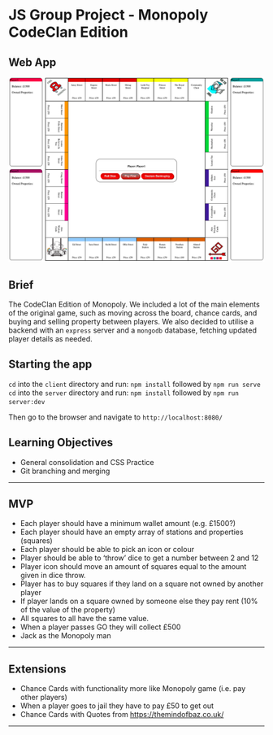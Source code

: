 # JS Group Project - Monopoly CodeClan Edition

## Web App
![homepage_screenshot](/client/public/homepage_screenshot.png?raw=true "Homepage Screenshot")

## Brief

The CodeClan Edition of Monopoly. We included a lot of the main elements of the original game, such as moving across the board, chance cards, and buying and selling property between players. We also decided to utilise a backend with an `express` server and a `mongodb` database, fetching updated player details as needed.

## Starting the app

`cd` into the `client` directory and run: `npm install` followed by `npm run serve`
`cd` into the `server` directory and run: `npm install` followed by `npm run server:dev`

Then go to the browser and navigate to `http://localhost:8080/`

## Learning Objectives
* General consolidation and CSS Practice
* Git branching and merging
---
## MVP
* Each player should have a minimum wallet amount (e.g. £1500?)
* Each player should have an empty array of stations and properties (squares)
* Each player should be able to pick an icon or colour
* Player should be able to ‘throw’ dice to get a number between 2 and 12
* Player icon should move an amount of squares equal to the amount given in dice throw.
* Player has to buy squares if they land on a square not owned by another player
* If player lands on a square owned by someone else they pay rent (10% of the value of the property)
* All squares to all have the same value.
* When a player passes GO they will collect £500
* Jack as the Monopoly man
---
## Extensions
* Chance Cards with functionality more like Monopoly game (i.e. pay other players)
* When a player goes to jail they have to pay £50 to get out
* Chance Cards with Quotes from https://themindofbaz.co.uk/
---
